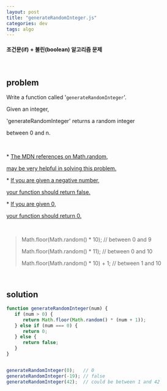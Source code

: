 ```yaml
---
layout: post
title: "generateRandomInteger.js"
categories: dev
tags: algo
---
```


#### 조건문(if) + 불린(boolean) 알고리즘 문제

<br>

## problem

Write a function called '`generateRandomInteger`'.

Given an integer,

'generateRandomInteger' returns a random integer

between 0 and n.

<br>

\* <u>The MDN references on Math.random,</u>

<u>may be very helpful in solving this problem.</u>

\* <u>If you are given a negative number,</u>

<u>your function should return false.</u>

\* <u>If you are given 0,</u>

<u>your function should return 0.</u>

<br>

> Math.floor(Math.random() * 10);	// between 0 and 9
>
> Math.floor(Math.random() * 11);	// between 0 and 10
>
> Math.floor(Math.random() * 10) + 1;	// between 1 and 10

<br>

## solution

```javascript
function generateRandomInteger(num) {
   if (num > 0) {
      return Math.floor(Math.random() * (num + 1));
   } else if (num === 0) {
      return 0;
   } else {
      return false;
   }
}


generateRandomInteger(0);	// 0
generateRandomInteger(-19);	// false
generateRandomInteger(42);	// could be between 1 and 42
```



